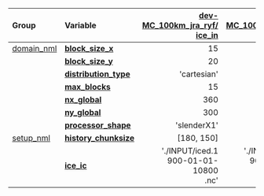 | Group                 | Variable                  | [dev-MC_100km_jra_ryf/<br>ice_in](https://github.com/ACCESS-NRI/access-om3-configs/blob/25e163b3331c8966dc194a50dd1d98355bd28bd6/ice_in) | [dev-MC_100km_jra_iaf/<br>ice_in](https://github.com/ACCESS-NRI/access-om3-configs/blob/3e421fd264f7f70391b46620f1e9073d514446ef/ice_in) | [dev-MC_25km_jra_ryf/<br>ice_in](https://github.com/ACCESS-NRI/access-om3-configs/blob/410655b698c5f1f8aa829da4c14bf06eba60123c/ice_in) |
| :-------------------- | :------------------------ | --------------: | --------------: | --------------: |
| [domain_nml           ](https://cice-consortium-cice.readthedocs.io/en/main/search.html?q=domain_nml) | [**block_size_x**         ](https://cice-consortium-cice.readthedocs.io/en/main/search.html?q=block_size_x) |              15 |              15 |              60 |
|                       | [**block_size_y**         ](https://cice-consortium-cice.readthedocs.io/en/main/search.html?q=block_size_y) |              20 |              20 |              54 |
|                       | [**distribution_type**    ](https://cice-consortium-cice.readthedocs.io/en/main/search.html?q=distribution_type) |     'cartesian' |     'cartesian' |    'roundrobin' |
|                       | [**max_blocks**           ](https://cice-consortium-cice.readthedocs.io/en/main/search.html?q=max_blocks) |              15 |              15 |              -1 |
|                       | [**nx_global**            ](https://cice-consortium-cice.readthedocs.io/en/main/search.html?q=nx_global) |             360 |             360 |            1440 |
|                       | [**ny_global**            ](https://cice-consortium-cice.readthedocs.io/en/main/search.html?q=ny_global) |             300 |             300 |            1142 |
|                       | [**processor_shape**      ](https://cice-consortium-cice.readthedocs.io/en/main/search.html?q=processor_shape) |     'slenderX1' |     'slenderX1' |    'square-ice' |
| [setup_nml            ](https://cice-consortium-cice.readthedocs.io/en/main/search.html?q=setup_nml) | [**history_chunksize**    ](https://cice-consortium-cice.readthedocs.io/en/main/search.html?q=history_chunksize) |      [180, 150] |      [180, 150] |      [720, 540] |
|                       | [**ice_ic**               ](https://cice-consortium-cice.readthedocs.io/en/main/search.html?q=ice_ic) | './INPUT/iced.1<br>900-01-01-10800<br>.nc' | './INPUT/iced.1<br>900-01-01-10800<br>.nc' | 'default' |
